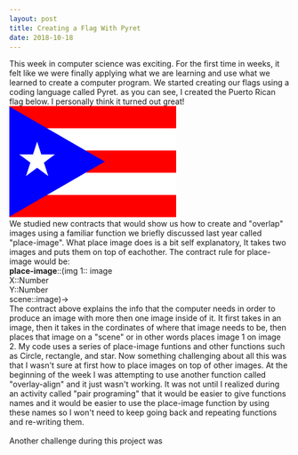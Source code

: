 ```yaml
---
layout: post
title: Creating a Flag With Pyret
date: 2018-10-18
---
```


This week in computer science was exciting. For the first time in weeks, it felt like we were finally applying what we are learning and use what we learned to create a computer program. We started creating our flags using a coding language called Pyret. as you can see, I created the Puerto Rican flag below. I personally think it turned out great!
<br/>
![My Flag](/images/FLAG.png)
<br/>
We studied new contracts that would show us how to create and "overlap" images using a familiar function we briefly discussed last year called "place-image". What place image does is a bit self explanatory, It takes two images and puts them on top of eachother. The contract rule for place-image would be:
<br/>
<strong>place-image</strong>::(img 1:: image
  <br/>
  X::Number
  <br/>
  Y::Number
  <br/>
  scene::image)->
  <br/>
The contract above explains the info that the computer needs in order to produce an image with more then one image inside of it. It first takes in an image, then it takes in the cordinates of where that image needs to be, then places that image on a "scene" or in other words places image 1 on image 2. My code uses a series of place-image funtions and other functions such as Circle, rectangle, and star. Now something challenging about all this was that I wasn't sure at first how to place images on top of other images. At the beginning of the week I was attempting to use another function called "overlay-align" and it just wasn't working. It was not until I realized during an activity called "pair programing" that it would be easier to give functions names and it would be easier to use the place-image function by using these names so I won't need to keep going back and repeating functions and re-writing them.
<br/>
<br/>
Another challenge during this project was 





